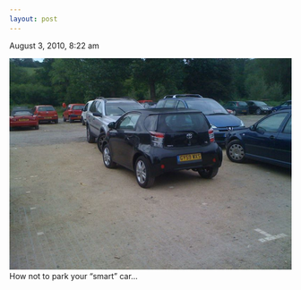 ```yaml
---
layout: post
---
```











August 3, 2010, 8:22 am

<img src="/img/897009054.jpg" alt="" />
How not to park your “smart” car…
    

